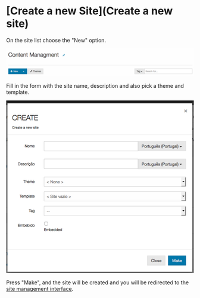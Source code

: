 # [Create a new Site](Create a new site)

On the site list choose the "New" option.

![](asset/../assets/Screen%20Shot%202016-08-01%20at%2015.12.37.png)


Fill in the form with the site name, description and also pick a theme and template.

![](asset/../assets/Screen%20Shot%202016-08-01%20at%2016.10.19.png)

Press "Make", and the site will be created and you will be redirected to the [site management interface](../manage-site/manage-site.md).


